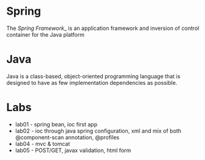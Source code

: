 # Spring

The _Spring Framework__ is an application framework and inversion of control container for the Java platform

# Java

Java is a class-based, object-oriented programming language that is designed to have as few implementation dependencies as possible.

# Labs
* lab01 - spring bean, ioc first app
* lab02 - ioc through java spring configuration, xml and mix of both @component-scan annotation, @profiles
* lab04 - mvc & tomcat
* lab05 - POST/GET, javax validation, html form